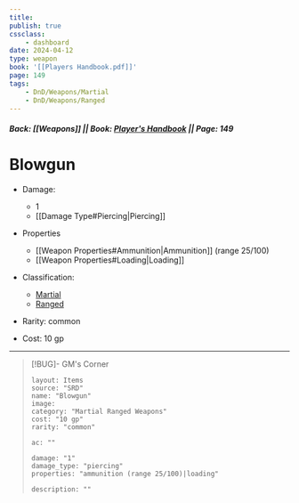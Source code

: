```yaml
---
title:
publish: true
cssclass:
    - dashboard
date: 2024-04-12
type: weapon
book: '[[Players Handbook.pdf]]'
page: 149
tags:
    - DnD/Weapons/Martial
    - DnD/Weapons/Ranged
---
```


##### Back: [[Weapons]] || Book: [Player's Handbook](https://drive.google.com/drive/folders/1O5bhpYizcIT5xxAoLOuzCRht_PVS7VSG?usp=sharing) || Page: 149

# Blowgun


- Damage:
    - 1
	- [[Damage Type#Piercing|Piercing]]
- Properties
    - [[Weapon Properties#Ammunition|Ammunition]] (range 25/100)
    - [[Weapon Properties#Loading|Loading]]

- Classification:
    - [Martial](https://benl0.github.io/The-Editors-Dungeon/tags/DnD/Weapons/Martial)
    - [Ranged](https://benl0.github.io/The-Editors-Dungeon/tags/DnD/Weapons/Ranged)
- Rarity: common
- Cost: 10 gp

> 

---

> [!BUG]- GM's Corner
>
> ```statblock
> layout: Items
> source: "SRD"
> name: "Blowgun"
> image: 
> category: "Martial Ranged Weapons"
> cost: "10 gp"
> rarity: "common"
>
> ac: ""
>
> damage: "1"
> damage_type: "piercing"
> properties: "ammunition (range 25/100)|loading"
>
> description: ""
> ```
